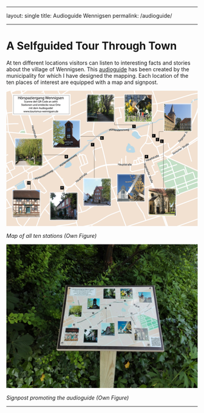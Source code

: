 
---
layout: single
title: Audioguide Wennigsen
permalink: /audioguide/

---

# A Selfguided Tour Through Town

At ten different locations visitors can listen to interesting facts and stories about the village of Wennigsen. This <a href="(https://www.wennigsen.de/portal/seiten/audioguide-wennigsen-ein-hoerspaziergang-900000504-8779.html)">audioguide</a> has been created by the municipality for which I have designed the mapping. Each location of the ten places of interest are equipped with a map and signpost. 


![Audioguide Map](/assets/images/AudioguideMap.jpg)

*Map of all ten stations (Own Figure)*


![Audioguide Signpost](/assets/images/Audioguide.jpg)

*Signpost promoting the audioguide (Own Figure)*

---
